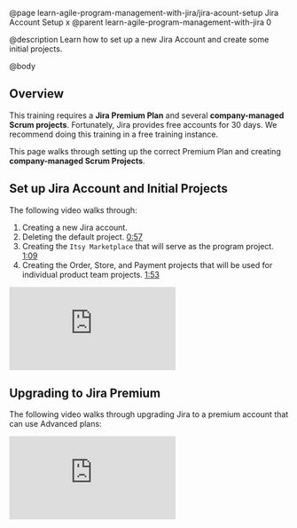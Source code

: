 @page learn-agile-program-management-with-jira/jira-acount-setup Jira Account Setup x
@parent learn-agile-program-management-with-jira 0

@description Learn how to set up a new Jira Account and create some initial projects.

@body

## Overview

This training requires a __Jira Premium Plan__ and several __company-managed Scrum projects__. Fortunately, Jira provides free accounts for 30 days. We recommend doing this training in a free training instance.

This page walks through setting up the correct Premium Plan and creating __company-managed Scrum Projects__.

## Set up Jira Account and Initial Projects

The following video walks through:

1. Creating a new Jira account. 
2. Deleting the default project. [0:57](https://youtu.be/Wcv92pAlryk?t=57)
3. Creating the `Itsy Marketplace` that will serve as the program project. [1:09](https://youtu.be/Wcv92pAlryk?t=69)
4. Creating the Order, Store, and Payment projects that will be used for individual product team projects. [1:53](https://youtu.be/Wcv92pAlryk?t=113)

<iframe class="block-16-by-9" src="https://www.youtube.com/embed/Wcv92pAlryk" title="YouTube video player" frameborder="0" allow="accelerometer; autoplay; clipboard-write; encrypted-media; gyroscope; picture-in-picture; web-share" allowfullscreen></iframe>

## Upgrading to Jira Premium

The following video walks through upgrading Jira to a premium account that can use Advanced plans:

<iframe class="block-16-by-9" src="https://www.youtube.com/embed/VbHdITtjlNE" title="YouTube video player" frameborder="0" allow="accelerometer; autoplay; clipboard-write; encrypted-media; gyroscope; picture-in-picture; web-share" allowfullscreen></iframe>
